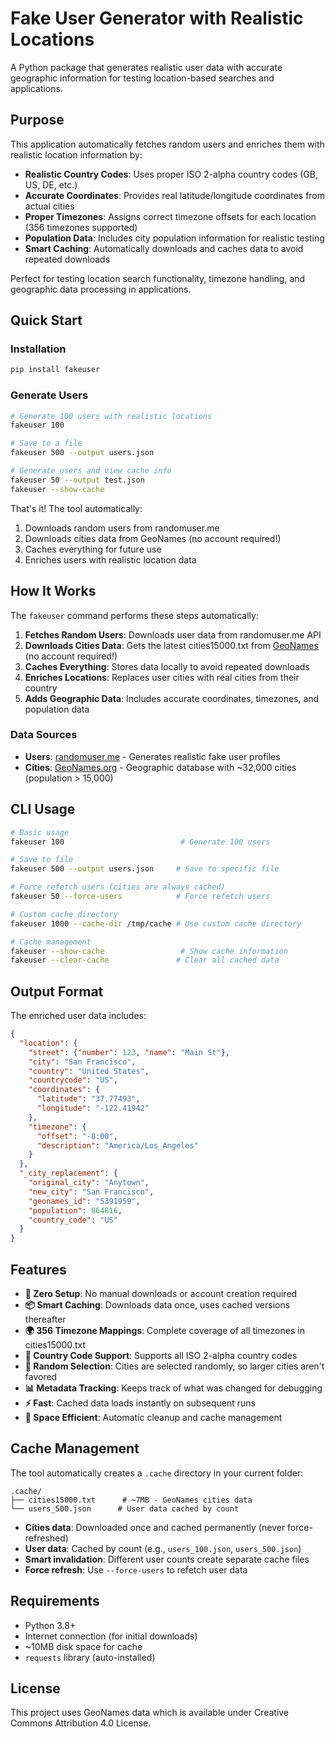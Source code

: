 # Fake User Generator with Realistic Locations

A Python package that generates realistic user data with accurate geographic information for testing location-based searches and applications.

## Purpose

This application automatically fetches random users and enriches them with realistic location information by:

- **Realistic Country Codes**: Uses proper ISO 2-alpha country codes (GB, US, DE, etc.)
- **Accurate Coordinates**: Provides real latitude/longitude coordinates from actual cities
- **Proper Timezones**: Assigns correct timezone offsets for each location (356 timezones supported)
- **Population Data**: Includes city population information for realistic testing
- **Smart Caching**: Automatically downloads and caches data to avoid repeated downloads

Perfect for testing location search functionality, timezone handling, and geographic data processing in applications.

## Quick Start

### Installation

```bash
pip install fakeuser
```

### Generate Users

```bash
# Generate 100 users with realistic locations
fakeuser 100

# Save to a file
fakeuser 500 --output users.json

# Generate users and view cache info
fakeuser 50 --output test.json
fakeuser --show-cache
```

That's it! The tool automatically:
1. Downloads random users from randomuser.me
2. Downloads cities data from GeoNames (no account required!)
3. Caches everything for future use
4. Enriches users with realistic location data

## How It Works

The `fakeuser` command performs these steps automatically:

1. **Fetches Random Users**: Downloads user data from randomuser.me API
2. **Downloads Cities Data**: Gets the latest cities15000.txt from [GeoNames](https://download.geonames.org/export/dump/cities15000.zip) (no account required!)
3. **Caches Everything**: Stores data locally to avoid repeated downloads
4. **Enriches Locations**: Replaces user cities with real cities from their country
5. **Adds Geographic Data**: Includes accurate coordinates, timezones, and population data

### Data Sources

- **Users**: [randomuser.me](https://randomuser.me) - Generates realistic fake user profiles
- **Cities**: [GeoNames.org](https://www.geonames.org) - Geographic database with ~32,000 cities (population > 15,000)

## CLI Usage

```bash
# Basic usage
fakeuser 100                          # Generate 100 users

# Save to file  
fakeuser 500 --output users.json     # Save to specific file

# Force refetch users (cities are always cached)
fakeuser 50 --force-users            # Force refetch users

# Custom cache directory
fakeuser 1000 --cache-dir /tmp/cache # Use custom cache directory

# Cache management
fakeuser --show-cache                 # Show cache information
fakeuser --clear-cache               # Clear all cached data
```

## Output Format

The enriched user data includes:
```json
{
  "location": {
    "street": {"number": 123, "name": "Main St"},
    "city": "San Francisco",
    "country": "United States", 
    "countrycode": "US",
    "coordinates": {
      "latitude": "37.77493",
      "longitude": "-122.41942"
    },
    "timezone": {
      "offset": "-8:00",
      "description": "America/Los_Angeles"
    }
  },
  "_city_replacement": {
    "original_city": "Anytown",
    "new_city": "San Francisco",
    "geonames_id": "5391959",
    "population": 864816,
    "country_code": "US"
  }
}
```

## Features

- **🚀 Zero Setup**: No manual downloads or account creation required
- **📦 Smart Caching**: Downloads data once, uses cached versions thereafter  
- **🌍 356 Timezone Mappings**: Complete coverage of all timezones in cities15000.txt
- **🏴󠁧󠁢󠁥󠁮󠁧󠁿 Country Code Support**: Supports all ISO 2-alpha country codes
- **🎲 Random Selection**: Cities are selected randomly, so larger cities aren't favored
- **📊 Metadata Tracking**: Keeps track of what was changed for debugging
- **⚡ Fast**: Cached data loads instantly on subsequent runs
- **💾 Space Efficient**: Automatic cleanup and cache management

## Cache Management

The tool automatically creates a `.cache` directory in your current folder:

```
.cache/
├── cities15000.txt      # ~7MB - GeoNames cities data
└── users_500.json      # User data cached by count
```

- **Cities data**: Downloaded once and cached permanently (never force-refreshed)
- **User data**: Cached by count (e.g., `users_100.json`, `users_500.json`)
- **Smart invalidation**: Different user counts create separate cache files
- **Force refresh**: Use `--force-users` to refetch user data

## Requirements

- Python 3.8+
- Internet connection (for initial downloads)
- ~10MB disk space for cache
- `requests` library (auto-installed)

## License

This project uses GeoNames data which is available under Creative Commons Attribution 4.0 License.
